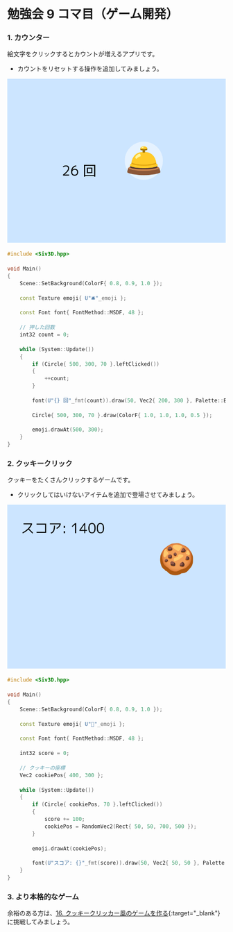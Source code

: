 # 勉強会 9 コマ目（ゲーム開発）

### 1. カウンター
絵文字をクリックするとカウントが増えるアプリです。

- カウントをリセットする操作を追加してみましょう。

![](https://raw.githubusercontent.com/Reputeless/lecture-files/main/sophia/image/13-8.1.png)

```cpp
#include <Siv3D.hpp>

void Main()
{
	Scene::SetBackground(ColorF{ 0.8, 0.9, 1.0 });

	const Texture emoji{ U"🛎️"_emoji };

	const Font font{ FontMethod::MSDF, 48 };

    // 押した回数
	int32 count = 0;

	while (System::Update())
	{
		if (Circle{ 500, 300, 70 }.leftClicked())
		{
			++count;
		}

		font(U"{} 回"_fmt(count)).draw(50, Vec2{ 200, 300 }, Palette::Black);

		Circle{ 500, 300, 70 }.draw(ColorF{ 1.0, 1.0, 1.0, 0.5 });

		emoji.drawAt(500, 300);
	}
}
```


### 2. クッキークリック
クッキーをたくさんクリックするゲームです。

- クリックしてはいけないアイテムを追加で登場させてみましょう。

![](https://raw.githubusercontent.com/Reputeless/lecture-files/main/sophia/image/13-8.2.png)

```cpp
#include <Siv3D.hpp>

void Main()
{
	Scene::SetBackground(ColorF{ 0.8, 0.9, 1.0 });

	const Texture emoji{ U"🍪"_emoji };

	const Font font{ FontMethod::MSDF, 48 };

	int32 score = 0;

    // クッキーの座標
	Vec2 cookiePos{ 400, 300 };

	while (System::Update())
	{
		if (Circle{ cookiePos, 70 }.leftClicked())
		{
			score += 100;
			cookiePos = RandomVec2(Rect{ 50, 50, 700, 500 });
		}

		emoji.drawAt(cookiePos);

		font(U"スコア: {}"_fmt(score)).draw(50, Vec2{ 50, 50 }, Palette::Black);
	}
}
```


### 3. より本格的なゲーム
余裕のある方は、[16. クッキークリッカー風のゲームを作る](../tutorial/cookie-clicker.md){:target="_blank"} に挑戦してみましょう。
